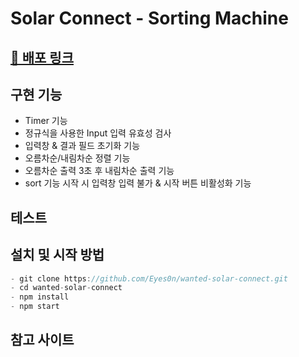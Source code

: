 # Solar Connect - Sorting Machine

## [🔗 배포 링크](https://sorting-machine.netlify.app)

## 구현 기능

- Timer 기능
- 정규식을 사용한 Input 입력 유효성 검사
- 입력창 & 결과 필드 초기화 기능
- 오름차순/내림차순 정렬 기능
- 오름차순 출력 3초 후 내림차순 출력 기능
- sort 기능 시작 시 입력창 입력 불가 & 시작 버튼 비활성화 기능

## 테스트

## 설치 및 시작 방법

```js
- git clone https://github.com/Eyes0n/wanted-solar-connect.git
- cd wanted-solar-connect
- npm install
- npm start
```

## 참고 사이트
